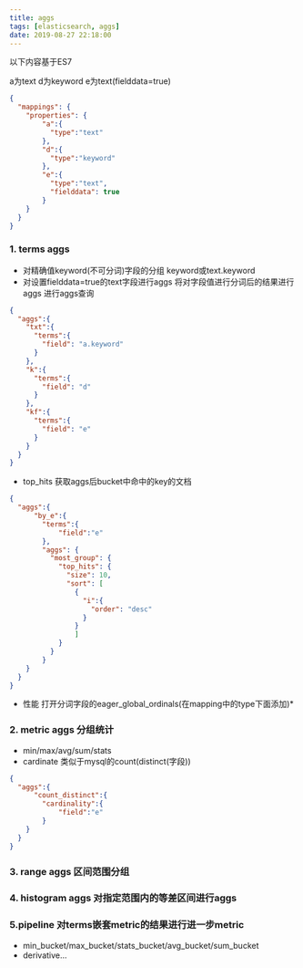 ```yaml
---
title: aggs
tags: [elasticsearch, aggs]
date: 2019-08-27 22:18:00
---
```


以下内容基于ES7

a为text d为keyword  e为text(fielddata=true)
```json
{
  "mappings": {
    "properties": {
        "a":{
          "type":"text"
        },
        "d":{
          "type":"keyword"
        },
        "e":{
          "type":"text",
          "fielddata": true
        }
    }
  }
}
```

### 1. terms aggs
- 对精确值keyword(不可分词)字段的分组 keyword或text.keyword
- 对设置fielddata=true的text字段进行aggs 将对字段值进行分词后的结果进行aggs 
进行aggs查询
```json
{
  "aggs":{
    "txt":{
      "terms":{
        "field": "a.keyword"
      }
    },
    "k":{
      "terms":{
        "field": "d"
      }
    },
    "kf":{
      "terms":{
        "field": "e"
      }
    }
  }
}
```
- top_hits 获取aggs后bucket中命中的key的文档
```json
{
  "aggs":{
      "by_e":{
        "terms":{
            "field":"e"
        },
        "aggs": {
          "most_group": {
            "top_hits": {
              "size": 10,
              "sort": [
                {
                  "i":{
                    "order": "desc"
                  }
                }
                ]
            }
          }
        }
    }
  }
}
```
- 性能 打开分词字段的eager_global_ordinals(在mapping中的type下面添加)*
### 2. metric aggs 分组统计
- min/max/avg/sum/stats 
- cardinate 类似于mysql的count(distinct(字段))

```json
{
  "aggs":{
      "count_distinct":{
        "cardinality":{
            "field":"e"
        }
    }
  }
}
```

### 3. range aggs 区间范围分组
### 4. histogram aggs 对指定范围内的等差区间进行aggs

### 5.pipeline  对terms嵌套metric的结果进行进一步metric
- min_bucket/max_bucket/stats_bucket/avg_bucket/sum_bucket
- derivative...